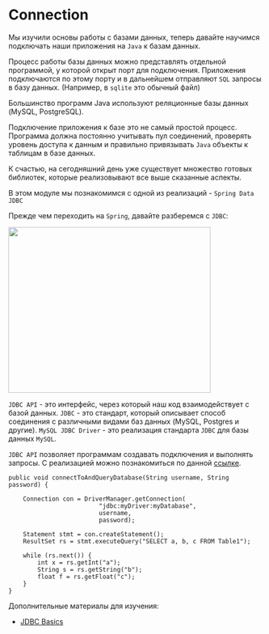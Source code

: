 <h1>Connection</h1>

<p>Мы изучили основы работы с базами данных, теперь давайте научимся подключать наши приложения на <code>Java</code> к базам данных.</p>

<p>Процесс работы базы данных можно представлять отдельной программой, у которой открыт порт для подключения. Приложения подключаются по этому порту и в дальнейшем отправляют <code>SQL</code> запросы в базу данных. (Например, в <code>sqlite</code> это обычный файл)</p>

<p>Большинство программ Java используют реляционные базы данных (MySQL, PostgreSQL).</p>

<p>Подключение приложения к базе это не самый простой процесс. Программа должна постоянно учитывать пул соединений, проверять уровень доступа к данным и правильно привязывать <code>Java</code> объекты к таблицам в базе данных.</p>

<p>К счастью, на сегодняшний день уже существует множество готовых библиотек, которые реализовывают все выше сказанные аспекты.</p>

<p>В этом модуле мы познакомимся с одной из реализаций - <code>Spring Data JDBC</code></p>

<p>Прежде чем переходить на <code>Spring</code>, давайте разберемся с <code>JDBC</code>:</p>

<p><img alt="" height="328" name="image.png" src="https://ucarecdn.com/dc14197c-4345-404b-a338-fd904b855e3c/" width="400"></p>

<p><code>JDBC API</code> - это интерфейс, через который наш код взаимодействует с базой данных. <code>JDBC</code> - это стандарт, который описывает способ соединения с различными видами баз данных (MySQL, Postgres и другие). <code>MySQL JDBC Driver</code> - это реализация стандарта <code>JDBC</code> для базы данных <code>MySQL</code>.</p>

<p><code>JDBC API</code> позволяет программам создавать подключения и выполнять запросы. С реализацией можно познакомиться по данной <a href="https://docs.oracle.com/javase/8/docs/technotes/guides/jdbc/" rel="nofollow noopener noreferrer">ссылке</a>.</p>

<pre><code>public void connectToAndQueryDatabase(String username, String password) {

    Connection con = DriverManager.getConnection(
                         "jdbc:myDriver:myDatabase",
                         username,
                         password);

    Statement stmt = con.createStatement();
    ResultSet rs = stmt.executeQuery("SELECT a, b, c FROM Table1");

    while (rs.next()) {
        int x = rs.getInt("a");
        String s = rs.getString("b");
        float f = rs.getFloat("c");
    }
}</code></pre>

<p>Дополнительные материалы для изучения:</p>

<ul>
	<li><a href="https://docs.oracle.com/javase/tutorial/jdbc/basics/index.html" rel="nofollow noopener noreferrer">JDBC Basics</a></li>
</ul>